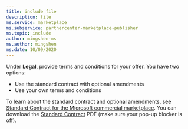 ```yaml
---
title: include file
description: file
ms.service: marketplace 
ms.subservice: partnercenter-marketplace-publisher
ms.topic: include
author: mingshen-ms
ms.author: mingshen
ms.date: 10/09/2020
---
```


Under **Legal**, provide terms and conditions for your offer. You have two options:

- Use the standard contract with optional amendments
- Use your own terms and conditions

To learn about the standard contract and optional amendments, see [Standard Contract for the Microsoft commercial marketplace](../standard-contract.md). You can download the [Standard Contract](https://go.microsoft.com/fwlink/?linkid=2041178) PDF (make sure your pop-up blocker is off).